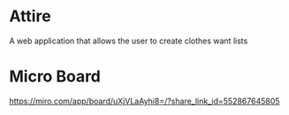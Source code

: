 # Attire
A web application that allows the user to create clothes want lists

# Micro Board
https://miro.com/app/board/uXjVLaAyhi8=/?share_link_id=552867645805
